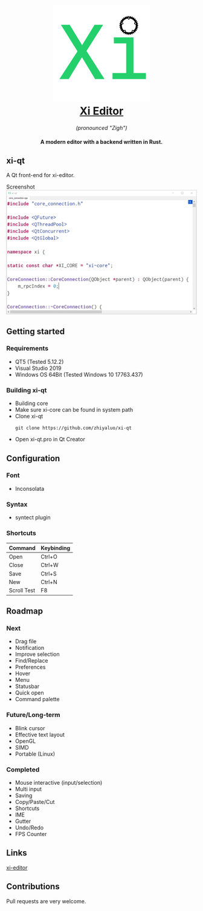 <h1 align="center">
  <a href="http://xi-editor.io/xi-editor"><img src="src/resources/icons/xi-editor.png" alt="Xi Editor" width="256" height="256"/></a><br>
  <a href="http://xi-editor.io/xi-editor">Xi Editor</a>
</h1>

<p align="center"><em>(pronounced "Zigh")</em></p>

<h4 align="center">A modern editor with a backend written in Rust.</h4>


## xi-qt
A Qt front-end for xi-editor.

Screenshot
![xi-qt screenshot](/doc/img/xi-qt-screenshot.png?raw=true)


## Getting started

### Requirements
- QT5 (Tested 5.12.2)
- Visual Studio 2019
- Windows OS 64Bit (Tested Windows 10 17763.437)

### Building xi-qt
- Building core
- Make sure xi-core can be found in system path
- Clone xi-qt
  ```
  git clone https://github.com/zhiyaluo/xi-qt
  ```
- Open xi-qt.pro in Qt Creator


## Configuration

### Font
- Inconsolata

### Syntax
- syntect plugin 

### Shortcuts
Command | Keybinding
--- | --- 
Open  | Ctrl+O
Close | Ctrl+W
Save  | Ctrl+S
New   | Ctrl+N
Scroll Test  | F8

## Roadmap

### Next
- Drag file
- Notification
- Improve selection
- Find/Replace
- Preferences
- Hover
- Menu
- Statusbar
- Quick open
- Command palette

### Future/Long-term
- Blink cursor
- Effective text layout
- OpenGL
- SIMD
- Portable (Linux)

### Completed
- Mouse interactive (input/selection)
- Multi input
- Saving
- Copy/Paste/Cut
- Shortcuts
- IME
- Gutter
- Undo/Redo
- FPS Counter

## Links
[xi-editor](https://github.com/xi-editor/xi-editor)


## Contributions
Pull requests are very welcome.
